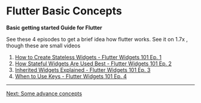 # Flutter Basic Concepts

**Basic getting started Guide for Flutter**

See these 4 episodes to get a brief idea how flutter works.
See it on 1.7x , though these are small videos

1. [How to Create Stateless Widgets - Flutter Widgets 101 Ep. 1](https://youtu.be/wE7khGHVkYY)
2. [How Stateful Widgets Are Used Best - Flutter Widgets 101 Ep. 2](https://youtu.be/AqCMFXEmf3w)
3. [Inherited Widgets Explained - Flutter Widgets 101 Ep. 3](https://youtu.be/Zbm3hjPjQMk)
4. [When to Use Keys - Flutter Widgets 101 Ep. 4](https://youtu.be/kn0EOS-ZiIc)

***

[Next: Some advance concepts](pages/advance.md)